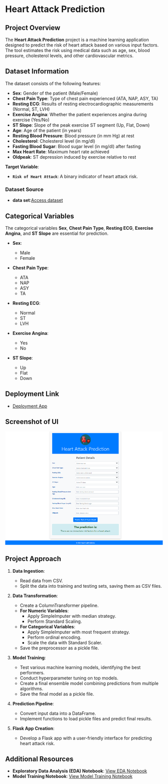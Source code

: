 # Heart Attack Prediction

## Project Overview

The **Heart Attack Prediction** project is a machine learning application designed to predict the risk of heart attack based on various input factors. The tool estimates the risk using medical data such as age, sex, blood pressure, cholesterol levels, and other cardiovascular metrics.

## Dataset Information

The dataset consists of the following features:

- **Sex**: Gender of the patient (Male/Female)
- **Chest Pain Type**: Type of chest pain experienced (ATA, NAP, ASY, TA)
- **Resting ECG**: Results of resting electrocardiographic measurements (Normal, ST, LVH)
- **Exercise Angina**: Whether the patient experiences angina during exercise (Yes/No)
- **ST Slope**: Slope of the peak exercise ST segment (Up, Flat, Down)
- **Age**: Age of the patient (in years)
- **Resting Blood Pressure**: Blood pressure (in mm Hg) at rest
- **Cholesterol**: Cholesterol level (in mg/dl)
- **Fasting Blood Sugar**: Blood sugar level (in mg/dl) after fasting
- **Max Heart Rate**: Maximum heart rate achieved
- **Oldpeak**: ST depression induced by exercise relative to rest

**Target Variable**:
- **`Risk of Heart Attack`**: A binary indicator of heart attack risk.

### Dataset Source
- **data set**:[Access dataset](./notebook/data)

## Categorical Variables

The categorical variables **Sex**, **Chest Pain Type**, **Resting ECG**, **Exercise Angina**, and **ST Slope** are essential for prediction.

- **Sex**:
  - Male
  - Female

- **Chest Pain Type**:
  - ATA
  - NAP
  - ASY
  - TA

- **Resting ECG**:
  - Normal
  - ST
  - LVH

- **Exercise Angina**:
  - Yes
  - No

- **ST Slope**:
  - Up
  - Flat
  - Down

## Deployment Link
- [Deployment App](https://sureshbeekhani-heart-attack-prediction.hf.space)

## Screenshot of UI
![API Prediction](./static/img/App_img1.PNG)


## Project Approach

1. **Data Ingestion**:
   - Read data from CSV.
   - Split the data into training and testing sets, saving them as CSV files.

2. **Data Transformation**:
   - Create a ColumnTransformer pipeline.
   - **For Numeric Variables**:
     - Apply SimpleImputer with median strategy.
     - Perform Standard Scaling.
   - **For Categorical Variables**:
     - Apply SimpleImputer with most frequent strategy.
     - Perform ordinal encoding.
     - Scale the data with Standard Scaler.
   - Save the preprocessor as a pickle file.

3. **Model Training**:
   - Test various machine learning models, identifying the best performers.
   - Conduct hyperparameter tuning on top models.
   - Create a final ensemble model combining predictions from multiple algorithms.
   - Save the final model as a pickle file.

4. **Prediction Pipeline**:
   - Convert input data into a DataFrame.
   - Implement functions to load pickle files and predict final results.

5. **Flask App Creation**:
   - Develop a Flask app with a user-friendly interface for predicting heart attack risk.

## Additional Resources
- **Exploratory Data Analysis (EDA) Notebook**: [View EDA Notebook](./notebook/Heart%20Attack.ipynb)
- **Model Training Notebook**: [View Model Training Notebook](./notebook/MODEL%20TRAINING.ipynb)






